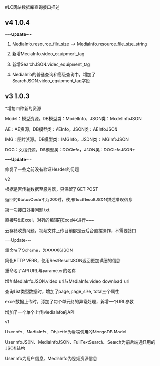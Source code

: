 #LC网站数据库查询接口描述


## v4 1.0.4

**---Update---**

1. MediaInfo.resource_file_size --> MediaInfo.resource_file_size_string

2. 新增MediaInfo.video_equipment_tag

3. 新增SearchJSON.video_equipment_tag

4. MediaInfo的普通查询和高级查询中，增加了SearchJSON.video_equipment_tag字段

## v3 1.0.3

*增加四种新的资源

Model：模型资源。DB模型类：ModelInfo，JSON类：ModelInfoJSON

AE：AE资源。DB模型类：AEInfo，JSON类：AEInfoJSON

IMG：图片资源。DB模型类：IMGInfo，JSON类：IMGInfoJSON

DOC：文档资源。DB模型类：DOCInfo，JSON类：DOCInfoJSON*

**---Update---**

修复了一些之前没有验证Header的问题

v2

根据是否传输数据至服务器，只保留了GET POST

返回的StatusCode不为200时，使用RestResultJSON描述错误信息

第一次接口对接问题.txt

直接导出Excel，对列的编辑在Excel中进行~~~

云存储收费问题，视频文件上传目前都是云后台直接操作，不需要接口

---Update---

重命名了Schema，为XXXXXJSON

简化HTTP VERB，使用RestResultJSON返回更加详细的信息

重命名了API URL与parameter的名称

增加MediaInfoJSON.video_url与MediaInfo.video_download_url

查询List类型数据时，增加了page, page_size, total三个属性

excel数据上传时，添加了每个单元格的异常处理，新增一个URL参数

增加了一个单个上传MediaInfo的API

v1

UserInfo、MediaInfo、ObjectId为后端使用的MongoDB Model

UserInfoJSON、MediaInfoJSON、FullTextSearch、Search为前后端通讯用的JSON结构

UserInfo为用户信息，MediaInfo为视频资源信息